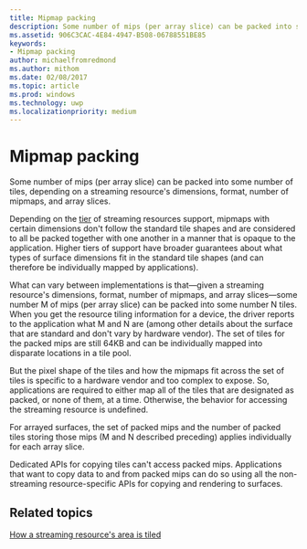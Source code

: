 ```yaml
---
title: Mipmap packing
description: Some number of mips (per array slice) can be packed into some number of tiles, depending on a streaming resource's dimensions, format, number of mipmaps, and array slices.
ms.assetid: 906C3CAC-4E84-4947-B508-06788551BE85
keywords:
- Mipmap packing
author: michaelfromredmond
ms.author: mithom
ms.date: 02/08/2017
ms.topic: article
ms.prod: windows
ms.technology: uwp
ms.localizationpriority: medium
---
```


# Mipmap packing


Some number of mips (per array slice) can be packed into some number of tiles, depending on a streaming resource's dimensions, format, number of mipmaps, and array slices.

Depending on the [tier](streaming-resources-features-tiers.md) of streaming resources support, mipmaps with certain dimensions don't follow the standard tile shapes and are considered to all be packed together with one another in a manner that is opaque to the application. Higher tiers of support have broader guarantees about what types of surface dimensions fit in the standard tile shapes (and can therefore be individually mapped by applications).

What can vary between implementations is that—given a streaming resource's dimensions, format, number of mipmaps, and array slices—some number M of mips (per array slice) can be packed into some number N tiles. When you get the resource tiling information for a device, the driver reports to the application what M and N are (among other details about the surface that are standard and don't vary by hardware vendor). The set of tiles for the packed mips are still 64KB and can be individually mapped into disparate locations in a tile pool.

But the pixel shape of the tiles and how the mipmaps fit across the set of tiles is specific to a hardware vendor and too complex to expose. So, applications are required to either map all of the tiles that are designated as packed, or none of them, at a time. Otherwise, the behavior for accessing the streaming resource is undefined.

For arrayed surfaces, the set of packed mips and the number of packed tiles storing those mips (M and N described preceding) applies individually for each array slice.

Dedicated APIs for copying tiles can't access packed mips. Applications that want to copy data to and from packed mips can do so using all the non-streaming resource-specific APIs for copying and rendering to surfaces.

## <span id="related-topics"></span>Related topics


[How a streaming resource's area is tiled](how-a-streaming-resource-s-area-is-tiled.md)

 

 




